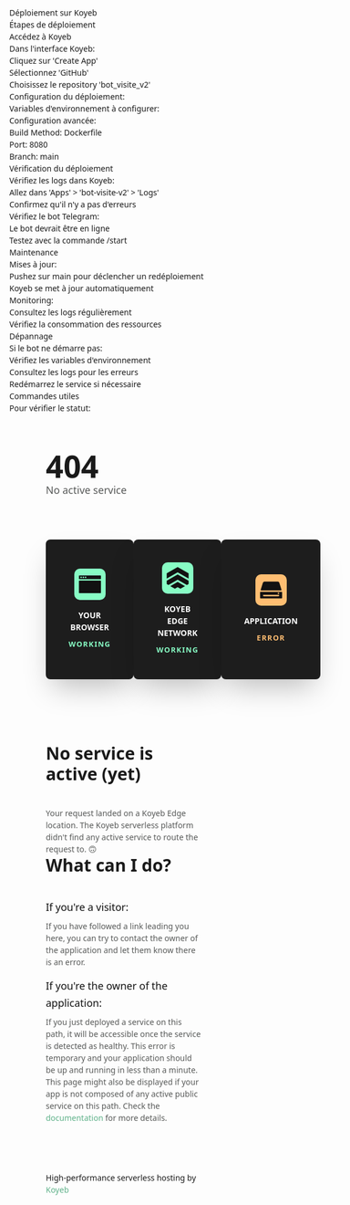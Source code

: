 # Déploiement sur Koyeb

## Étapes de déploiement

1. Accédez à [Koyeb](https://app.koyeb.com)

2. Dans l'interface Koyeb:
   - Cliquez sur 'Create App'
   - Sélectionnez 'GitHub'
   - Choisissez le repository 'bot_visite_v2'

3. Configuration du déploiement:
   

4. Variables d'environnement à configurer:
   

5. Configuration avancée:
   - Build Method: Dockerfile
   - Port: 8080
   - Branch: main

## Vérification du déploiement

1. Vérifiez les logs dans Koyeb:
   - Allez dans 'Apps' > 'bot-visite-v2' > 'Logs'
   - Confirmez qu'il n'y a pas d'erreurs

2. Vérifiez le bot Telegram:
   - Le bot devrait être en ligne
   - Testez avec la commande /start

## Maintenance

1. Mises à jour:
   - Pushez sur main pour déclencher un redéploiement
   - Koyeb se met à jour automatiquement

2. Monitoring:
   - Consultez les logs régulièrement
   - Vérifiez la consommation des ressources

## Dépannage

Si le bot ne démarre pas:
1. Vérifiez les variables d'environnement
2. Consultez les logs pour les erreurs
3. Redémarrez le service si nécessaire

## Commandes utiles

Pour vérifier le statut:










<!DOCTYPE html>
<html>

<head>
  <meta charSet="utf-8" />
  <meta name="viewport" content="width=device-width" />
  <title>404: No active service</title>
  <style>
    :root {
      -moz-tab-size: 4;
      -o-tab-size: 4;
      tab-size: 4
    }

    html {
      line-height: 1.15;
      -webkit-text-size-adjust: 100%
    }

    body {
      margin: 0;
      font-family: system-ui, -apple-system, Segoe UI, Roboto, Helvetica, Arial, sans-serif, Apple Color Emoji, Segoe UI Emoji
    }

    hr {
      height: 0;
      color: inherit
    }

    abbr[title] {
      -webkit-text-decoration: underline dotted;
      text-decoration: underline dotted
    }

    b,
    strong {
      font-weight: bolder
    }

    code,
    kbd,
    pre,
    samp {
      font-family: ui-monospace, SFMono-Regular, Consolas, Liberation Mono, Menlo, monospace;
      font-size: 1em
    }

    small {
      font-size: 80%
    }

    sub,
    sup {
      font-size: 75%;
      line-height: 0;
      position: relative;
      vertical-align: baseline
    }

    sub {
      bottom: -.25em
    }

    sup {
      top: -.5em
    }

    table {
      text-indent: 0;
      border-color: inherit
    }

    button,
    input,
    optgroup,
    select,
    textarea {
      font-family: inherit;
      font-size: 100%;
      line-height: 1.15;
      margin: 0
    }

    button,
    select {
      text-transform: none
    }

    [type=button],
    button {
      -webkit-appearance: button
    }

    legend {
      padding: 0
    }

    progress {
      vertical-align: baseline
    }

    summary {
      display: list-item
    }

    blockquote,
    dd,
    dl,
    figure,
    h1,
    h2,
    h3,
    h4,
    h5,
    h6,
    hr,
    p,
    pre {
      margin: 0
    }

    button {
      background-color: transparent;
      background-image: none
    }

    button:focus {
      outline: 1px dotted;
      outline: 5px auto -webkit-focus-ring-color
    }

    fieldset,
    ol,
    ul {
      margin: 0;
      padding: 0
    }

    ol,
    ul {
      list-style: none
    }

    html {
      font-family: Gilroy, ui-sans-serif, system-ui, -apple-system, BlinkMacSystemFont, Segoe UI, Roboto, Helvetica Neue, Arial, Noto Sans, sans-serif, Apple Color Emoji, Segoe UI Emoji, Segoe UI Symbol, Noto Color Emoji;
      line-height: 1.5
    }

    body {
      font-family: inherit;
      line-height: inherit
    }

    *,
    :after,
    :before {
      box-sizing: border-box;
      border: 0 solid #e5e7eb
    }

    hr {
      border-top-width: 1px
    }

    img {
      border-style: solid
    }

    textarea {
      resize: vertical
    }

    input::-moz-placeholder,
    textarea::-moz-placeholder {
      opacity: 1;
      color: #9ca3af
    }

    input:-ms-input-placeholder,
    textarea:-ms-input-placeholder {
      opacity: 1;
      color: #9ca3af
    }

    input::placeholder,
    textarea::placeholder {
      opacity: 1;
      color: #9ca3af
    }

    button {
      cursor: pointer
    }

    table {
      border-collapse: collapse
    }

    h1,
    h2,
    h3,
    h4,
    h5,
    h6 {
      font-size: inherit;
      font-weight: inherit
    }

    a {
      color: inherit;
      text-decoration: inherit
    }

    button,
    input,
    optgroup,
    select,
    textarea {
      padding: 0;
      line-height: inherit;
      color: inherit
    }

    code,
    kbd,
    pre,
    samp {
      font-family: Menlo, ui-monospace, SFMono-Regular, Monaco, Consolas, Liberation Mono, Courier New, monospace
    }

    audio,
    canvas,
    embed,
    iframe,
    img,
    object,
    svg,
    video {
      display: block;
      vertical-align: middle
    }

    img,
    video {
      max-width: 100%;
      height: auto
    }

    abbr[title] {
      text-decoration: none
    }

    @font-face {
      font-family: Gilroy;
      src: local("Gilroy Regular"), local("Gilroy-Regular"), url(https://www.koyeb.com/static/fonts/Gilroy-Regular.woff2) format("woff2"), url(https://www.koyeb.com/static/fonts/Gilroy-Regular.woff) format("woff");
      font-weight: 400;
      font-style: normal;
      font-display: swap
    }

    @font-face {
      font-family: Gilroy;
      src: local("Gilroy Regular Italic"), local("Gilroy-RegularItalic"), url(https://www.koyeb.com/static/fonts/Gilroy-RegularItalic.woff2) format("woff2"), url(https://www.koyeb.com/static/fonts/Gilroy-RegularItalic.woff) format("woff");
      font-weight: 400;
      font-style: italic;
      font-display: swap
    }

    @font-face {
      font-family: Gilroy;
      src: local("Gilroy SemiBold"), local("Gilroy-SemiBold"), url(https://www.koyeb.com/static/fonts/Gilroy-Semibold.woff2) format("woff2"), url(https://www.koyeb.com/static/fonts/Gilroy-Semibold.woff) format("woff");
      font-weight: 600;
      font-style: normal;
      font-display: swap
    }

    @font-face {
      font-family: Gilroy;
      src: local("Gilroy Bold"), local("Gilroy-Bold"), url(https://www.koyeb.com/static/fonts/Gilroy-Bold.woff2) format("woff2"), url(https://www.koyeb.com/static/fonts/Gilroy-Bold.woff) format("woff");
      font-weight: 700;
      font-style: normal;
      font-display: swap
    }

    @font-face {
      font-family: Gilroy;
      src: local("Gilroy Medium"), local("Gilroy-Medium"), url(https://www.koyeb.com/static/fonts/Gilroy-Medium.woff2) format("woff2"), url(https://www.koyeb.com/static/fonts/Gilroy-Medium.woff) format("woff");
      font-weight: 500;
      font-style: normal;
      font-display: swap
    }

    .space-y-8>:not([hidden])~:not([hidden]) {
      --tw-space-y-reverse: 0;
      margin-top: calc(2rem * calc(1 - var(--tw-space-y-reverse)));
      margin-bottom: calc(2rem * var(--tw-space-y-reverse))
    }

    .space-y-10>:not([hidden])~:not([hidden]) {
      --tw-space-y-reverse: 0;
      margin-top: calc(2.5rem * calc(1 - var(--tw-space-y-reverse)));
      margin-bottom: calc(2.5rem * var(--tw-space-y-reverse))
    }

    .divide-y>:not([hidden])~:not([hidden]) {
      --tw-divide-y-reverse: 0;
      border-top-width: calc(1px * calc(1 - var(--tw-divide-y-reverse)));
      border-bottom-width: calc(1px * var(--tw-divide-y-reverse))
    }

    .divide-kgray-100>:not([hidden])~:not([hidden]) {
      --tw-divide-opacity: 1;
      border-color: rgba(18, 18, 18, var(--tw-divide-opacity))
    }

    .divide-dashed>:not([hidden])~:not([hidden]) {
      border-style: dashed
    }

    .bg-kgray-80 {
      --tw-bg-opacity: 1;
      background-color: rgba(29, 29, 29, var(--tw-bg-opacity))
    }

    .border-transparent {
      border-color: transparent
    }

    .hover\:border-kgreen-10:hover {
      --tw-border-opacity: 1;
      border-color: rgba(108, 202, 157, var(--tw-border-opacity))
    }

    .hover\:border-kgray-100:hover {
      --tw-border-opacity: 1;
      border-color: rgba(18, 18, 18, var(--tw-border-opacity))
    }

    .active\:border-kgreen-20:active {
      --tw-border-opacity: 1;
      border-color: rgba(69, 130, 101, var(--tw-border-opacity))
    }

    .active\:border-korange-10:active {
      --tw-border-opacity: 1;
      border-color: rgba(207, 154, 93, var(--tw-border-opacity))
    }

    .rounded-lg {
      border-radius: .5rem
    }

    .border-b {
      border-bottom-width: 1px
    }

    .box-border {
      box-sizing: border-box
    }

    .inline-block {
      display: inline-block
    }

    .flex {
      display: flex
    }

    .table {
      display: table
    }

    .grid {
      display: grid
    }

    .flex-col {
      flex-direction: column
    }

    .place-items-center {
      place-items: center
    }

    .place-content-center {
      place-content: center
    }

    .self-center {
      align-self: center
    }

    .justify-between {
      justify-content: space-between
    }

    .font-medium {
      font-weight: 500
    }

    .font-semibold {
      font-weight: 600
    }

    .font-bold {
      font-weight: 700
    }

    .text-m-3xl {
      font-size: 3.375rem;
      line-height: 3.687rem
    }

    .text-m-2xl {
      font-size: 2.125rem;
      line-height: 2.125rem
    }

    .text-m-xl {
      font-size: 1.5rem;
      line-height: 1.812rem
    }

    .text-m-lg {
      font-size: 1.25rem;
      line-height: 1.5rem
    }

    .text-m-lead {
      font-size: 1.125rem;
      line-height: 1.875rem
    }

    .text-m-caption {
      font-size: .812rem;
      line-height: 1.437rem
    }

    .text-m-small {
      font-size: .875rem;
      line-height: 1.25rem
    }

    .text-m-tiny {
      font-size: .687rem;
      line-height: .937rem
    }

    .mx-auto {
      margin-left: auto;
      margin-right: auto
    }

    .mr-2 {
      margin-right: .5rem
    }

    .mb-2 {
      margin-bottom: .5rem
    }

    .ml-2 {
      margin-left: .5rem
    }

    .mb-4 {
      margin-bottom: 1rem
    }

    .mb-10 {
      margin-bottom: 2.5rem
    }

    .mb-18 {
      margin-bottom: 4.5rem
    }

    .mb-28 {
      margin-bottom: 7rem
    }

    .mt-1 {
      margin-bottom: .25rem
    }

    .max-w-sm {
      max-width: 24rem
    }

    .min-h-screen {
      min-height: 100vh
    }

    .opacity-0 {
      opacity: 0
    }

    .group-link:hover .group-link-hover\:opacity-100 {
      opacity: 1
    }

    .p-10 {
      padding: 2.5rem
    }

    .p-16 {
      padding: 4rem
    }

    .pt-10 {
      padding-top: 2.5rem
    }

    .pb-10 {
      padding-bottom: 2.5rem
    }

    .relative {
      position: relative
    }

    * {
      --tw-shadow: 0 0 transparent
    }

    .shadow-2xl {
      --tw-shadow: 0 25px 50px -12px rgba(0, 0, 0, 0.25);
      box-shadow: var(--tw-ring-offset-shadow, 0 0 transparent), var(--tw-ring-shadow, 0 0 transparent), var(--tw-shadow)
    }

    * {
      --tw-ring-inset: var(--tw-empty,
          /*!*/
          /*!*/
        );
      --tw-ring-offset-width: 0px;
      --tw-ring-offset-color: #fff;
      --tw-ring-color: rgba(59, 130, 246, 0.5);
      --tw-ring-offset-shadow: 0 0 transparent;
      --tw-ring-shadow: 0 0 transparent
    }

    .fill-current {
      fill: currentColor
    }

    .stroke-current {
      stroke: currentColor
    }

    .text-center {
      text-align: center
    }

    .text-current {
      color: currentColor
    }

    .text-white {
      --tw-text-opacity: 1;
      color: rgba(255, 255, 255, var(--tw-text-opacity))
    }

    .text-kerror-default {
      --tw-text-opacity: 1;
      color: rgba(255, 114, 114, var(--tw-text-opacity))
    }

    .text-kgreen-30 {
      --tw-text-opacity: 1;
      color: rgba(94, 177, 137, var(--tw-text-opacity))
    }

    .text-kgreen-default {
      --tw-text-opacity: 1;
      color: rgba(135, 252, 196, var(--tw-text-opacity))
    }

    .text-kgray-60 {
      --tw-text-opacity: 1;
      color: rgba(87, 89, 88, var(--tw-text-opacity))
    }

    .text-kgray-100 {
      --tw-text-opacity: 1;
      color: rgba(18, 18, 18, var(--tw-text-opacity))
    }

    .text-korange-default {
      --tw-text-opacity: 1;
      color: rgba(255, 190, 114, var(--tw-text-opacity))
    }

    .hover\:text-kgreen-default:hover {
      --tw-text-opacity: 1;
      color: rgba(135, 252, 196, var(--tw-text-opacity))
    }

    .hover\:text-korange-10:hover {
      --tw-text-opacity: 1;
      color: rgba(207, 154, 93, var(--tw-text-opacity))
    }
    .active\:text-kgreen-20:active {
      --tw-text-opacity: 1;
      color: rgba(69, 130, 101, var(--tw-text-opacity))
    }
    .active\:text-korange-10:active {
      --tw-text-opacity: 1;
      color: rgba(207, 154, 93, var(--tw-text-opacity))
    }
    .uppercase {
      text-transform: uppercase
    }
    .tracking-caption {
      letter-spacing: .1em
    }
    .tracking-tiny {
      letter-spacing: .08em
    }
    .align-middle {
      vertical-align: middle
    }
    .w-96 {
      width: 24rem
    }
    .z-20 {
      z-index: 20
    }
    .transform {
      --tw-translate-x: 0;
      --tw-translate-y: 0;
      --tw-rotate: 0;
      --tw-skew-x: 0;
      --tw-skew-y: 0;
      --tw-scale-x: 1;
      --tw-scale-y: 1;
      transform: translateX(var(--tw-translate-x)) translateY(var(--tw-translate-y)) rotate(var(--tw-rotate)) skewX(var(--tw-skew-x)) skewY(var(--tw-skew-y)) scaleX(var(--tw-scale-x)) scaleY(var(--tw-scale-y))
    }
    .rotate-90 {
      --tw-rotate: 90deg
    }
    @-webkit-keyframes spin {
      to {
        transform: rotate(1turn)
      }
    }
    @keyframes spin {
      to {
        transform: rotate(1turn)
      }
    }
    @-webkit-keyframes ping {
      75%,
      to {
        transform: scale(2);
        opacity: 0
      }
    }
    @keyframes ping {
      75%,
      to {
        transform: scale(2);
        opacity: 0
      }
    }
    @-webkit-keyframes pulse {
      50% {
        opacity: .5
      }
    }
    @keyframes pulse {
      50% {
        opacity: .5
      }
    }
    @-webkit-keyframes bounce {
      0%,
      to {
        transform: translateY(-25%);
        -webkit-animation-timing-function: cubic-bezier(.8, 0, 1, 1);
        animation-timing-function: cubic-bezier(.8, 0, 1, 1)
      }
      50% {
        transform: none;
        -webkit-animation-timing-function: cubic-bezier(0, 0, .2, 1);
        animation-timing-function: cubic-bezier(0, 0, .2, 1)
      }
    }
    @keyframes bounce {
      0%,
      to {
        transform: translateY(-25%);
        -webkit-animation-timing-function: cubic-bezier(.8, 0, 1, 1);
        animation-timing-function: cubic-bezier(.8, 0, 1, 1)
      }
      50% {
        transform: none;
        -webkit-animation-timing-function: cubic-bezier(0, 0, .2, 1);
        animation-timing-function: cubic-bezier(0, 0, .2, 1)
      }
    }
    @-webkit-keyframes flash-code {
      0% {
        background-color: rgba(134, 239, 172, .25)
      }
      to {
        background-color: transparent
      }
    }
    @keyframes flash-code {
      0% {
        background-color: rgba(134, 239, 172, .25)
      }
      to {
        background-color: transparent
      }
    }
    .bg-light {
      background-image: url(https://www.koyeb.com/static/images/backgrounds/grid-light.svg);
      background-repeat: no-repeat;
      background-position: 0;
      background-size: cover
    }
    .before\:title-caption:before {
      content: "";
      display: inline-block;
      vertical-align: super;
      border: 1px solid #87fcc4;
      width: 32px;
      margin-right: 1em
    }
    .scrollbar-none {
      scrollbar-width: none
    }
    .scrollbar-none::-webkit-scrollbar {
      display: none !important
    }
    .scrollbar-w-2::-webkit-scrollbar {
      height: .5rem !important;
      width: .5rem !important
    }
    .scrollbar-track-gray-lighter::-webkit-scrollbar-track {
      --tw-bg-opacity: 1 !important;
      background-color: rgba(209, 213, 219, var(--tw-bg-opacity)) !important
    }
    .scrollbar-thumb-gray::-webkit-scrollbar-thumb {
      --tw-bg-opacity: 1 !important;
      background-color: rgba(156, 163, 175, var(--tw-bg-opacity)) !important
    }
    .scrollbar-thumb-rounded::-webkit-scrollbar-thumb {
      border-radius: .25rem !important
    }
    @supports ((position:-webkit-sticky) or (position:sticky)) {
      @media (min-width:1024px) {
        .sticky\?lg\:h-screen {
          height: 100vh !important
        }
        .sticky\?lg\:h-\(screen-18\) {
          height: calc(100vh - 4.5rem)
        }
      }
    }
    @media (prefers-reduced-motion:reduce) {
      .motion-reduce\:transform-none:hover {
        transform: none !important
      }
    }
    @media (prefers-reduced-motion:no-preference) {
      .motion-safe\:hover\:-translate-y-1:hover {
        --transform-translate-y: -0.25rem !important
      }
      .motion-safe\:hover\:scale-110:hover {
        --transform-scale-x: 1.1 !important;
        --transform-scale-y: 1.1 !important
      }
    }
    .focus\:bg-gray-600:focus {
      --tw-bg-opacity: 1 !important;
      background-color: rgba(75, 85, 99, var(--tw-bg-opacity)) !important
    }
    .focus\:text-white:focus,
    .group:hover .group-hover\:text-white {
      --tw-text-opacity: 1 !important;
      color: rgba(255, 255, 255, var(--tw-text-opacity)) !important
    }
    .focus-within\:border-teal-500:focus-within {
      --tw-border-opacity: 1 !important;
      border-color: rgba(20, 184, 166, var(--tw-border-opacity)) !important
    }
    .focus-visible\:underline:focus-visible {
      text-decoration: underline !important
    }
    .focus-visible\:underline.focus-visible {
      text-decoration: underline !important
    }
    .active\:bg-blue-700:active {
      --tw-bg-opacity: 1 !important;
      background-color: rgba(29, 78, 216, var(--tw-bg-opacity)) !important
    }
    .checked\:bg-blue-600:checked {
      --tw-bg-opacity: 1 !important;
      background-color: rgba(37, 99, 235, var(--tw-bg-opacity)) !important
    }
    .checked\:border-transparent:checked {
      border-color: transparent !important
    }
    .appearance-none::-ms-expand {
      display: none !important
    }
    .bg-checkered {
      background-image: url("data:image/svg+xml,%0A%3Csvg xmlns='http://www.w3.org/2000/svg'%3E%3Cpath fill='%23F0F0F0' d='M0 0h8v8H0zm8 8h8v8H8z'/%3E%3C/svg%3E");
      background-size: 16px 16px
    }
    .after\:hash:after {
      content: "#"
    }
    .code-highlight {
      border-radius: .1875rem;
      padding: .0625rem .1875rem;
      margin: 0 -.1875rem
    }
    body.cursor-grabbing * {
      cursor: -webkit-grabbing !important;
      cursor: grabbing !important
    }
    .mono-active>div:not(.not-mono)>span {
      color: hsla(0, 0%, 100%, .25)
    }
    .mono>div>span {
      transition-duration: .5s;
      transition-property: background-color, border-color, color, fill, stroke
    }
    .form-tick:checked {
      background-image: url("data:image/svg+xml,%3csvg viewBox='0 0 16 16' fill='white' xmlns='http://www.w3.org/2000/svg'%3e%3cpath d='M5.707 7.293a1 1 0 0 0-1.414 1.414l2 2a1 1 0 0 0 1.414 0l4-4a1 1 0 0 0-1.414-1.414L7 8.586 5.707 7.293z'/%3e%3c/svg%3e");
      border-color: transparent;
      background-color: currentColor;
      background-size: 100% 100%;
      background-position: 50%;
      background-repeat: no-repeat
    }
    @media (min-width:640px) {
      .sm\:space-y-0>:not([hidden])~:not([hidden]) {
        --tw-space-y-reverse: 0;
        margin-top: calc(0px * calc(1 - var(--tw-space-y-reverse)));
        margin-bottom: calc(0px * var(--tw-space-y-reverse))
      }
      .sm\:space-x-4>:not([hidden])~:not([hidden]) {
        --tw-space-x-reverse: 0;
        margin-right: calc(1rem * var(--tw-space-x-reverse));
        margin-left: calc(1rem * calc(1 - var(--tw-space-x-reverse)))
      }
      .sm\:flex-row {
        flex-direction: row
      }
      .sm\:items-stretch {
        align-items: stretch
      }
      .sm\:rotate-0 {
        --tw-rotate: 0deg
      }
    }
    @media (min-width:768px) {
      .md\:text-t-3xl {
        font-size: 4rem;
        line-height: 4.375rem
      }
      .md\:text-t-2xl {
        font-size: 3.375rem;
        line-height: 3.375rem
      }
      .md\:text-t-xl {
        font-size: 1.875rem;
        line-height: 2.25rem
      }
      .md\:text-t-lg {
        font-size: 1.375rem;
        line-height: 1.625rem
      }
      .md\:text-t-lead {
        font-size: 1.125rem;
        line-height: 1.875rem
      }
      .md\:text-t-caption {
        font-size: .812rem;
        line-height: 1.437rem
      }
      .md\:text-t-small {
        font-size: .875rem;
        line-height: 1.25rem
      }
      .md\:text-t-tiny {
        font-size: .687rem;
        line-height: .937rem
      }
    }
    @media (min-width:1024px) {
      .lg\:space-y-0>:not([hidden])~:not([hidden]) {
        --tw-space-y-reverse: 0;
        margin-top: calc(0px * calc(1 - var(--tw-space-y-reverse)));
        margin-bottom: calc(0px * var(--tw-space-y-reverse))
      }
      .lg\:space-x-10>:not([hidden])~:not([hidden]) {
        --tw-space-x-reverse: 0;
        margin-right: calc(2.5rem * var(--tw-space-x-reverse));
        margin-left: calc(2.5rem * calc(1 - var(--tw-space-x-reverse)))
      }
      .lg\:flex-row {
        flex-direction: row
      }
      .lg\:text-d-3xl {
        font-size: 4.625rem;
        line-height: 5.062rem
      }
      .lg\:text-d-2xl {
        font-size: 4rem;
        line-height: 4rem
      }
      .lg\:text-d-xl {
        font-size: 2.125rem;
        line-height: 2.562rem
      }
      .lg\:text-d-lg {
        font-size: 1.5rem;
        line-height: 1.812rem
      }
      .lg\:text-d-lead {
        font-size: 1.125rem;
        line-height: 1.875rem
      }
      .lg\:text-d-caption {
        font-size: .812rem;
        line-height: 1.437rem
      }
      .lg\:text-d-small {
        font-size: .875rem;
        line-height: 1.25rem
      }
      .lg\:text-d-tiny {
        font-size: .687rem;
        line-height: .937rem
      }
      .lg\:ml-20 {
        margin-left: 5rem
      }
    }
    @media (min-width:1280px) {
      .xl\:max-w-lg {
        max-width: 32rem
      }
    }
    .container {
      width: 100%
    }
    @media (min-width:640px) {
      .container {
        max-width: 640px
      }
    }
    @media (min-width:768px) {
      .container {
        max-width: 768px
      }
    }
    @media (min-width:1024px) {
      .container {
        max-width: 1024px
      }
    }
    @media (min-width:1280px) {
      .container {
        max-width: 1280px
      }
    }
    @media (min-width:1536px) {
      .container {
        max-width: 1536px
      }
    }
  </style>
</head>

<body>
  <div>
    <div class="bg-light min-h-screen">
      <div class="container p-16 mx-auto relative z-20">
        <div class="mb-18">
          <p class="text-m-2xl md:text-t-2xl lg:text-d-2xl font-semibold text-bold">404</p>
          <p class="text-m-lead md:text-t-lead lg:text-d-lead text-kgray-60">No active service</p>
        </div>
        <div
          class="flex place-items-center space-y-10 sm:space-y-0 sm:space-x-4 lg:space-x-10  mb-28 flex-col sm:flex-row sm:items-stretch text-kgreen-default">
          <div
            class="bg-kgray-80  shadow-2xl p-10 flex flex-col place-items-center place-content-center rounded-lg w-96  text-center">
            <svg class="mb-4 fill-current" width="55" height="55" viewBox="0 0 55 55" fill="none"
              xmlns="http://www.w3.org/2000/svg">
              <rect width="55" height="55" rx="9.96721"></rect>
              <path
                d="M8.16406 22.0514C8.16406 21.5009 8.61031 21.0547 9.16078 21.0547H45.8392C46.3897 21.0547 46.8359 21.5009 46.8359 22.0514V41.972C46.8359 42.5225 46.3897 42.9688 45.8392 42.9688H9.16078C8.61031 42.9688 8.16406 42.5225 8.16406 41.972V22.0514Z"
                fill="#121212"></path>
              <path
                d="M9.16078 12.0312C8.61031 12.0312 8.16406 12.4775 8.16406 13.028V17.4798C8.16406 18.0303 8.61031 18.4766 9.16078 18.4766H45.8392C46.3897 18.4766 46.8359 18.0303 46.8359 17.4798V13.028C46.8359 12.4775 46.3897 12.0312 45.8392 12.0312H9.16078ZM12.0312 16.543C11.7763 16.543 11.5271 16.4674 11.3151 16.3257C11.1031 16.1841 10.9379 15.9828 10.8403 15.7472C10.7427 15.5117 10.7172 15.2525 10.767 15.0024C10.8167 14.7524 10.9395 14.5227 11.1197 14.3424C11.3 14.1621 11.5297 14.0394 11.7798 13.9896C12.0298 13.9399 12.289 13.9654 12.5246 14.063C12.7601 14.1605 12.9614 14.3258 13.1031 14.5377C13.2447 14.7497 13.3203 14.999 13.3203 15.2539C13.3203 15.5958 13.1845 15.9237 12.9428 16.1654C12.701 16.4072 12.3731 16.543 12.0312 16.543ZM15.8984 16.543C15.6435 16.543 15.3943 16.4674 15.1823 16.3257C14.9703 16.1841 14.8051 15.9828 14.7075 15.7472C14.6099 15.5117 14.5844 15.2525 14.6341 15.0024C14.6839 14.7524 14.8067 14.5227 14.9869 14.3424C15.1672 14.1621 15.3969 14.0394 15.647 13.9896C15.897 13.9399 16.1562 13.9654 16.3917 14.063C16.6273 14.1605 16.8286 14.3258 16.9703 14.5377C17.1119 14.7497 17.1875 14.999 17.1875 15.2539C17.1875 15.5958 17.0517 15.9237 16.8099 16.1654C16.5682 16.4072 16.2403 16.543 15.8984 16.543ZM19.7656 16.543C19.5107 16.543 19.2614 16.4674 19.0495 16.3257C18.8375 16.1841 18.6723 15.9828 18.5747 15.7472C18.4771 15.5117 18.4516 15.2525 18.5013 15.0024C18.5511 14.7524 18.6738 14.5227 18.8541 14.3424C19.0344 14.1621 19.2641 14.0394 19.5141 13.9896C19.7642 13.9399 20.0234 13.9654 20.2589 14.063C20.4945 14.1605 20.6958 14.3258 20.8374 14.5377C20.9791 14.7497 21.0547 14.999 21.0547 15.2539C21.0547 15.5958 20.9189 15.9237 20.6771 16.1654C20.4354 16.4072 20.1075 16.543 19.7656 16.543Z"
                fill="#121212"></path>
            </svg>
            <p class="uppercase font-bold text-white  mb-2">Your Browser</p>
            <p
              class="text-m-caption md:text-t-caption lg:text-d-caption uppercase font-semibold tracking-caption font-bold">
              WORKING</p>
          </div><svg class="self-center transform rotate-90 sm:rotate-0" width="40" height="16" viewBox="0 0 40 16"
            fill="none" xmlns="http://www.w3.org/2000/svg">
            <path
              d="M31.7241 0.827585L29.0345 3.86207L31.7241 6.34483L8.27586 6.34483L11.0345 3.58621L8.27586 0.827586L-3.31604e-07 8.41379L8.27586 16L11.0345 13.2414L8.27586 10.4828L31.7241 10.4828L28.9655 13.2414L31.7241 16L40 8.41379L31.7241 0.827585Z"
              fill="#121212" fill-opacity="0.2"></path>
          </svg>
          <div
            class="bg-kgray-80  shadow-2xl p-10 flex flex-col place-items-center place-content-center rounded-lg w-96 text-kgreen-default text-center">
            <svg class="mb-4 fill-current" width="55" height="55" viewBox="0 0 55 55" fill="none"
              xmlns="http://www.w3.org/2000/svg">
              <rect width="55" height="55" rx="9.96721"></rect>
              <path d="M27.4591 17.504L46.6928 28.5785V19.3369L27.4468 8.25L8.25 19.3492V28.6031L27.4591 17.504Z"
                fill="#121212"></path>
              <path
                d="M43.6163 39.7159L46.6928 37.9066V32.2335L27.4468 21.1343L8.25 32.2335V37.9312L11.3264 39.7159L27.4468 30.3882L43.6163 39.7159Z"
                fill="#121212"></path>
              <path
                d="M27.4582 43.5059L32.343 46.324L40.3668 41.7089L27.4459 34.252L14.5742 41.7089L22.597 46.324L27.4582 43.5059Z"
                fill="#121212"></path>
            </svg>
            <p class="uppercase font-bold text-white  mb-2">Koyeb Edge Network</p>
            <p
              class="text-m-caption md:text-t-caption lg:text-d-caption uppercase font-semibold tracking-caption font-bold">
              WORKING</p>
          </div><svg class="self-center transform rotate-90 sm:rotate-0	" width="40" height="16" viewBox="0 0 40 16"
            fill="none" xmlns="http://www.w3.org/2000/svg">
            <path
              d="M31.7241 0.827585L29.0345 3.86207L31.7241 6.34483L8.27586 6.34483L11.0345 3.58621L8.27586 0.827586L-3.31604e-07 8.41379L8.27586 16L11.0345 13.2414L8.27586 10.4828L31.7241 10.4828L28.9655 13.2414L31.7241 16L40 8.41379L31.7241 0.827585Z"
              fill="#121212" fill-opacity="0.2"></path>
          </svg>
          <div
            class="bg-kgray-80 shadow-2xl p-10 flex flex-col place-items-center place-content-center rounded-lg w-96 text-korange-default text-center">
            <svg class="mb-4 fill-current " width="55" height="55" viewBox="0 0 55 55" fill="none"
              xmlns="http://www.w3.org/2000/svg">
              <rect width="55" height="55" rx="9.96721"></rect>
              <path
                d="M44.71 28.1445C45.3815 28.1445 45.8609 27.4941 45.662 26.8527L42.0664 15.2539C41.9157 14.5622 41.5458 13.9377 41.0116 13.4731C40.4774 13.0086 39.8075 12.729 39.1016 12.6758H15.8984C14.6094 12.6758 13.5137 13.5137 12.9336 15.2539L9.33797 26.8527C9.13915 27.4941 9.61852 28.1445 10.29 28.1445H44.71Z"
                fill="#121212"></path>
              <path
                d="M8.16406 41.0352C8.16406 41.377 8.29987 41.7049 8.54162 41.9467C8.78337 42.1884 9.11124 42.3242 9.45312 42.3242H45.5469C45.8888 42.3242 46.2166 42.1884 46.4584 41.9467C46.7001 41.7049 46.8359 41.377 46.8359 41.0352V31.7194C46.8359 31.1689 46.3897 30.7227 45.8392 30.7227H9.16078C8.61031 30.7227 8.16406 31.1689 8.16406 31.7194V41.0352ZM39.4883 32.3984C39.7364 32.1765 40.0577 32.0538 40.3906 32.0538C40.7236 32.0538 41.0448 32.1765 41.293 32.3984C41.5358 32.6364 41.6748 32.9608 41.6797 33.3008C41.6797 33.6427 41.5439 33.9705 41.3021 34.2123C41.0604 34.454 40.7325 34.5898 40.3906 34.5898C40.0487 34.5898 39.7209 34.454 39.4791 34.2123C39.2374 33.9705 39.1016 33.6427 39.1016 33.3008C39.1064 32.9608 39.2454 32.6364 39.4883 32.3984ZM14.6094 35.8789H40.3906C40.7325 35.8789 41.0604 36.0147 41.3021 36.2565C41.5439 36.4982 41.6797 36.8261 41.6797 37.168C41.6797 37.5099 41.5439 37.8377 41.3021 38.0795C41.0604 38.3212 40.7325 38.457 40.3906 38.457H14.6094C14.2675 38.457 13.9396 38.3212 13.6979 38.0795C13.4561 37.8377 13.3203 37.5099 13.3203 37.168C13.3203 36.8261 13.4561 36.4982 13.6979 36.2565C13.9396 36.0147 14.2675 35.8789 14.6094 35.8789Z"
                fill="#121212"></path>
            </svg>
            <p class="uppercase font-bold text-white  mb-2">Application</p>
            <p
              class="text-m-caption md:text-t-caption lg:text-d-caption uppercase font-semibold tracking-caption font-bold">
              ERROR</p>
          </div>
        </div>
        <div class="divide-y divide-kgray-100 divide-dashed">
          <div class="flex flex-col space-y-10 lg:space-y-0 lg:flex-row justify-between pb-10">
            <div class="max-w-sm xl:max-w-lg">
              <p class="text-m-xl md:text-t-xl lg:text-d-xl font-semibold mb-10">No service is active (yet)</p>
              <p class="text-kgray-60">Your request landed on a Koyeb Edge location. The Koyeb serverless platform didn't find any active service to route the request to. 🙃 </p>
            </div>
            <div class="max-w-sm xl:max-w-lg">
              <p class="text-m-xl md:text-t-xl lg:text-d-xl font-semibold mb-10">What can I do?</p>
              <p class="text-m-lead md:text-t-lead lg:text-d-lead text-kgray-100 mb-2">If you&#x27;re a visitor:</p>
              <p class="text-kgray-60 mb-4">If you have followed a link leading you here, you can try to contact the owner of the application and let them know there is an error.</p>
              <p class="text-m-lead md:text-t-lead lg:text-d-lead text-kgray-100 mb-2">If you&#x27;re the owner of the
                application:</p>
              <div class="text-kgray-60">If you just deployed a service on this path, it will be accessible once the service is detected as healthy. This error is temporary and your application should be up and running in less than a minute.</p><p class="mt-1">This page might also be displayed if your app is not composed of any active public service on this path. Check the <a class="text-kgreen-30" href="https://www.koyeb.com/docs">documentation</a> for more details.</div>
            </div>
          </div>
          <div class="pt-10">
            <p>High-performance serverless hosting by
              <!-- --> <a href="https://www.koyeb.com" class="text-kgreen-30">Koyeb</a>
            </p>
          </div>
        </div>
      </div>
    </div>
  </div>
  <div id="debug_info" style="display: none;"> </div>
</body>

</html>

## Notes importantes

- Le bot tourne 24/7
- Les redémarrages sont automatiques
- Les sessions Telegram sont persistantes
- Les logs sont conservés pendant 7 jours
